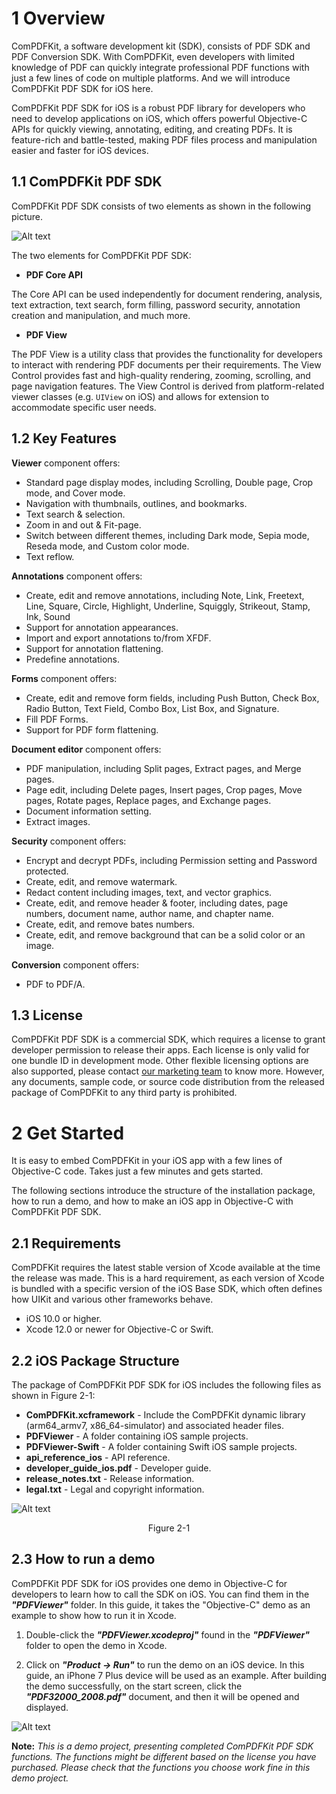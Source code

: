 # 1 Overview

ComPDFKit, a software development kit (SDK), consists of PDF SDK and PDF Conversion SDK. With ComPDFKit, even developers with limited knowledge of PDF can quickly integrate professional PDF functions with just a few lines of code on multiple platforms. And we will introduce ComPDFKit PDF SDK for iOS here.

ComPDFKit PDF SDK for iOS is a robust PDF library for developers who need to develop applications on iOS, which offers powerful Objective-C APIs for quickly viewing, annotating, editing, and creating PDFs. It is feature-rich and battle-tested, making PDF files process and manipulation easier and faster for iOS devices.

## 1.1 ComPDFKit PDF SDK

ComPDFKit PDF SDK consists of two elements as shown in the following picture.

![Alt text](https://github.com/ComPDFKit/PDF-SDK-iOS/blob/main/image-ios/1.png)

The two elements for ComPDFKit PDF SDK:

- **PDF Core API**

The Core API can be used independently for document rendering, analysis, text extraction, text search, form filling, password security, annotation creation and manipulation, and much more.

- **PDF View**

The PDF View is a utility class that provides the functionality for developers to interact with rendering PDF documents per their requirements. The View Control provides fast and high-quality rendering, zooming, scrolling, and page navigation features. The View Control is derived from platform-related viewer classes (e.g. `UIView` on iOS) and allows for extension to accommodate specific user needs.

## 1.2 Key Features

**Viewer** component offers:

- Standard page display modes, including Scrolling, Double page, Crop mode, and Cover mode.
- Navigation with thumbnails, outlines, and bookmarks.
- Text search & selection.
- Zoom in and out & Fit-page.
- Switch between different themes, including Dark mode, Sepia mode, Reseda mode, and Custom color mode.
- Text reflow.

**Annotations** component offers:

- Create, edit and remove annotations, including Note, Link, Freetext, Line, Square, Circle, Highlight, Underline, Squiggly, Strikeout, Stamp, Ink, Sound
- Support for annotation appearances.
- Import and export annotations to/from XFDF.
- Support for annotation flattening.
- Predefine annotations.

**Forms** component offers:

- Create, edit and remove form fields, including Push Button, Check Box, Radio Button, Text Field, Combo Box, List Box, and Signature.
- Fill PDF Forms.
- Support for PDF form flattening.

**Document editor** component offers:

- PDF manipulation, including Split pages, Extract pages, and Merge pages.
- Page edit, including Delete pages, Insert pages, Crop pages, Move pages, Rotate pages, Replace pages, and Exchange pages.
- Document information setting.
- Extract images.

**Security** component offers:

- Encrypt and decrypt PDFs, including Permission setting and Password protected.
- Create, edit, and remove watermark.
- Redact content including images, text, and vector graphics.
- Create, edit, and remove header & footer, including dates, page numbers, document name, author name, and chapter name.
- Create, edit, and remove bates numbers.
- Create, edit, and remove background that can be a solid color or an image.

**Conversion** component offers:

- PDF to PDF/A.

## 1.3 License

ComPDFKit PDF SDK is a commercial SDK, which requires a license to grant developer permission to release their apps. Each license is only valid for one bundle ID in development mode. Other flexible licensing options are also supported, please contact [our marketing team](mailto:support@compdf.com) to know more.  However, any documents, sample code, or source code distribution from the released package of ComPDFKit to any third party is prohibited.

# 2 Get Started

It is easy to embed ComPDFKit in your iOS app with a few lines of Objective-C code. Takes just a few minutes and gets started. 

The following sections introduce the structure of the installation package, how to run a demo, and how to make an iOS app in Objective-C with ComPDFKit PDF SDK. 

## 2.1 Requirements

ComPDFKit requires the latest stable version of Xcode available at the time the release was made. This is a hard requirement, as each version of Xcode is bundled with a specific version of the iOS Base SDK, which often defines how UIKit and various other frameworks behave. 

- iOS 10.0 or higher.
- Xcode 12.0 or newer for Objective-C or Swift.

## 2.2 iOS Package Structure

The package of ComPDFKit PDF SDK for iOS includes the following files as shown in Figure 2-1:

- **ComPDFKit.xcframework** - Include the ComPDFKit dynamic library (arm64_armv7, x86_64-simulator) and associated header files.
- **PDFViewer** - A folder containing iOS sample projects.
- **PDFViewer-Swift** - A folder containing Swift iOS sample projects.
- **api_reference_ios** - API reference.
- **developer_guide_ios.pdf** - Developer guide.
- **release_notes.txt** - Release information.
- **legal.txt** - Legal and copyright information.

![Alt text](https://github.com/ComPDFKit/PDF-SDK-iOS/blob/main/image-ios/2-1.png)

<p align="center">
Figure 2-1
</p>

## 2.3 How to run a demo

ComPDFKit PDF SDK for iOS provides one demo in Objective-C for developers to learn how to call the SDK on iOS. You can find them in the ***"PDFViewer"*** folder. In this guide, it takes the "Objective-C" demo as an example to show how to run it in Xcode.

1. Double-click the ***"PDFViewer.xcodeproj"*** found in the ***"PDFViewer"*** folder to open the demo in Xcode.

2. Click on ***"Product -> Run"*** to run the demo on an iOS device. In this guide, an iPhone 7 Plus device will be used as an example. After building the demo successfully, on the start screen, click the ***"PDF32000_2008.pdf"*** document, and then it will be opened and displayed.

![Alt text](https://github.com/ComPDFKit/PDF-SDK-iOS/blob/main/image-ios/2-1-1.png)

**Note:** *This is a demo project, presenting completed ComPDFKit PDF SDK functions. The functions might be different based on the license you have purchased. Please check that the functions you choose work fine in this demo project.*
